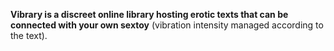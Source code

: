**Vibrary is a discreet online library hosting erotic texts that can be connected with your own sextoy** (vibration intensity managed according to the text).
